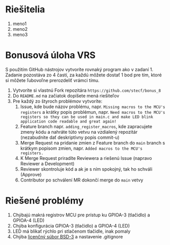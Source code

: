 # Riešitelia
1. meno1
2. meno2
3. meno3

# Bonusová úloha VRS
S použitím GitHub nástrojov vytvoríte rovnaký program ako v zadaní 1. Zadanie pozostáva zo 4 častí, za každú môžete dostať 1 bod pre tím, ktoré si môžete ľubovoľne prerozdeliť vrámci tímu.

1. Vytvoríte si vlastnú Fork repozitára `https://github.com/stecf/bonus_8`
2. Do `README.md` na začiatok dopíšete mená riešiteľov
3. Pre každý zo štyroch problémov vytvoríte:
	1. Issue, kde bude názov problému, napr. `Missing macros to the MCU's registers` a krátky popis problémun, napr. `Need macros to the MCU's registers so they can be used in main.c and make LED blink application code readable and great again!`
	2. Feature branch napr. `adding_register_macros`, kde zapracujete zmeny kódu a nahráte túto vetvu na vzdialený repozitár (nezabudnite dať deskriptívny popis commit-u)
	3. Merge Request na pridanie zmien z Feature branch do `main` branch s krátkym popisom zmien, napr. `Added macros to the MCU's registers.`
	4. K Merge Request priradíte Reviewera a riešenú Issue (napravo Reviewer a Development)
	5. Reviewer skontroluje kód a ak je s ním spokojný, tak ho schváli (Approve)
	6. Contributor po schválení MR dokončí merge do `main` vetvy

# Riešené problémy
1. Chýbajú makrá registrov MCU pre prístup ku GPIOA-3 (tlačidlo) a GPIOA-4 (LED)
2. Chýba konfigurácia GPIOA-3 (tlačidlo) a GPIOA-4 (LED)
3. LED má blikať rýchlo pri stlačenom tlačidle, inak pomaly
4. Chýba [licenčný súbor BSD-3](https://opensource.org/license/bsd-3-clause/) a nastavenie .gitignore
